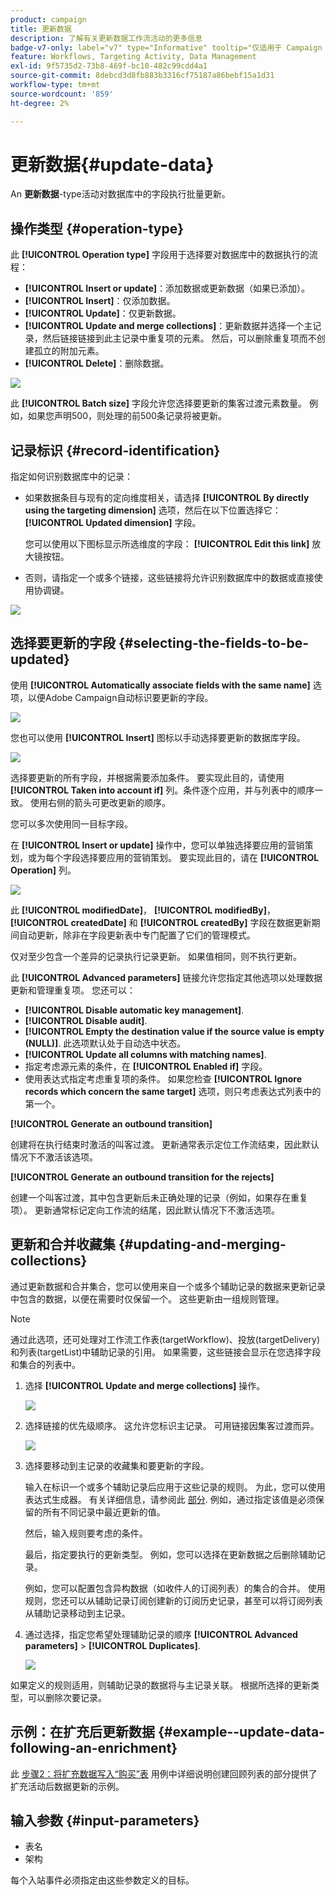 ```yaml
---
product: campaign
title: 更新数据
description: 了解有关更新数据工作流活动的更多信息
badge-v7-only: label="v7" type="Informative" tooltip="仅适用于 Campaign Classic v7"
feature: Workflows, Targeting Activity, Data Management
exl-id: 9f5735d2-73b8-469f-bc10-482c99cdd4a1
source-git-commit: 8debcd3d8fb883b3316cf75187a86bebf15a1d31
workflow-type: tm+mt
source-wordcount: '859'
ht-degree: 2%

---
```


# 更新数据{#update-data}



An **更新数据**-type活动对数据库中的字段执行批量更新。

## 操作类型 {#operation-type}

此 **[!UICONTROL Operation type]** 字段用于选择要对数据库中的数据执行的流程：

* **[!UICONTROL Insert or update]**：添加数据或更新数据（如果已添加）。
* **[!UICONTROL Insert]**：仅添加数据。
* **[!UICONTROL Update]**：仅更新数据。
* **[!UICONTROL Update and merge collections]**：更新数据并选择一个主记录，然后链接链接到此主记录中重复项的元素。 然后，可以删除重复项而不创建孤立的附加元素。
* **[!UICONTROL Delete]**：删除数据。

![](assets/s_advuser_update_data_1.png)

此 **[!UICONTROL Batch size]** 字段允许您选择要更新的集客过渡元素数量。 例如，如果您声明500，则处理的前500条记录将被更新。

## 记录标识 {#record-identification}

指定如何识别数据库中的记录：

* 如果数据条目与现有的定向维度相关，请选择 **[!UICONTROL By directly using the targeting dimension]** 选项，然后在以下位置选择它： **[!UICONTROL Updated dimension]** 字段。

  您可以使用以下图标显示所选维度的字段： **[!UICONTROL Edit this link]** 放大镜按钮。

* 否则，请指定一个或多个链接，这些链接将允许识别数据库中的数据或直接使用协调键。

![](assets/s_advuser_update_data_2.png)

## 选择要更新的字段 {#selecting-the-fields-to-be-updated}

使用 **[!UICONTROL Automatically associate fields with the same name]** 选项，以便Adobe Campaign自动标识要更新的字段。

![](assets/s_advuser_update_data_3b.png)

您也可以使用 **[!UICONTROL Insert]** 图标以手动选择要更新的数据库字段。

![](assets/s_advuser_update_data_3.png)

选择要更新的所有字段，并根据需要添加条件。 要实现此目的，请使用 **[!UICONTROL Taken into account if]** 列。条件逐个应用，并与列表中的顺序一致。 使用右侧的箭头可更改更新的顺序。

您可以多次使用同一目标字段。

在 **[!UICONTROL Insert or update]** 操作中，您可以单独选择要应用的营销策划，或为每个字段选择要应用的营销策划。 要实现此目的，请在 **[!UICONTROL Operation]** 列。

![](assets/s_advuser_update_data_5.png)

此 **[!UICONTROL modifiedDate]**， **[!UICONTROL modifiedBy]**， **[!UICONTROL createdDate]** 和 **[!UICONTROL createdBy]** 字段在数据更新期间自动更新，除非在字段更新表中专门配置了它们的管理模式。

仅对至少包含一个差异的记录执行记录更新。 如果值相同，则不执行更新。

此 **[!UICONTROL Advanced parameters]** 链接允许您指定其他选项以处理数据更新和管理重复项。 您还可以：

* **[!UICONTROL Disable automatic key management]**.
* **[!UICONTROL Disable audit]**.
* **[!UICONTROL Empty the destination value if the source value is empty (NULL)]**. 此选项默认处于自动选中状态。
* **[!UICONTROL Update all columns with matching names]**.
* 指定考虑源元素的条件，在 **[!UICONTROL Enabled if]** 字段。
* 使用表达式指定考虑重复项的条件。 如果您检查 **[!UICONTROL Ignore records which concern the same target]** 选项，则只考虑表达式列表中的第一个。

**[!UICONTROL Generate an outbound transition]**

创建将在执行结束时激活的叫客过渡。 更新通常表示定位工作流结束，因此默认情况下不激活该选项。

**[!UICONTROL Generate an outbound transition for the rejects]**

创建一个叫客过渡，其中包含更新后未正确处理的记录（例如，如果存在重复项）。 更新通常标记定向工作流的结尾，因此默认情况下不激活选项。

## 更新和合并收藏集 {#updating-and-merging-collections}

通过更新数据和合并集合，您可以使用来自一个或多个辅助记录的数据来更新记录中包含的数据，以便在需要时仅保留一个。 这些更新由一组规则管理。

>[!NOTE]
>
>通过此选项，还可处理对工作流工作表(targetWorkflow)、投放(targetDelivery)和列表(targetList)中辅助记录的引用。 如果需要，这些链接会显示在您选择字段和集合的列表中。

1. 选择 **[!UICONTROL Update and merge collections]** 操作。

   ![](assets/update_and_merge_collections1.png)

1. 选择链接的优先级顺序。 这允许您标识主记录。 可用链接因集客过渡而异。

   ![](assets/update_and_merge_collections2.png)

1. 选择要移动到主记录的收藏集和要更新的字段。

   输入在标识一个或多个辅助记录后应用于这些记录的规则。 为此，您可以使用表达式生成器。 有关详细信息，请参阅此 [部分](../../platform/using/defining-filter-conditions.md#building-expressions). 例如，通过指定该值是必须保留的所有不同记录中最近更新的值。

   然后，输入规则要考虑的条件。

   最后，指定要执行的更新类型。 例如，您可以选择在更新数据之后删除辅助记录。

   例如，您可以配置包含异构数据（如收件人的订阅列表）的集合的合并。 使用规则，您还可以从辅助记录订阅创建新的订阅历史记录，甚至可以将订阅列表从辅助记录移动到主记录。

1. 通过选择，指定您希望处理辅助记录的顺序 **[!UICONTROL Advanced parameters]** > **[!UICONTROL Duplicates]**.

   ![](assets/update_and_merge_collections3.png)

如果定义的规则适用，则辅助记录的数据将与主记录关联。 根据所选择的更新类型，可以删除次要记录。

## 示例：在扩充后更新数据 {#example--update-data-following-an-enrichment}

此 [步骤2：将扩充数据写入“购买”表](creating-a-summary-list.md#step-2--writing-enriched-data-to-the--purchases--table) 用例中详细说明创建回顾列表的部分提供了扩充活动后数据更新的示例。

## 输入参数 {#input-parameters}

* 表名
* 架构

每个入站事件必须指定由这些参数定义的目标。

